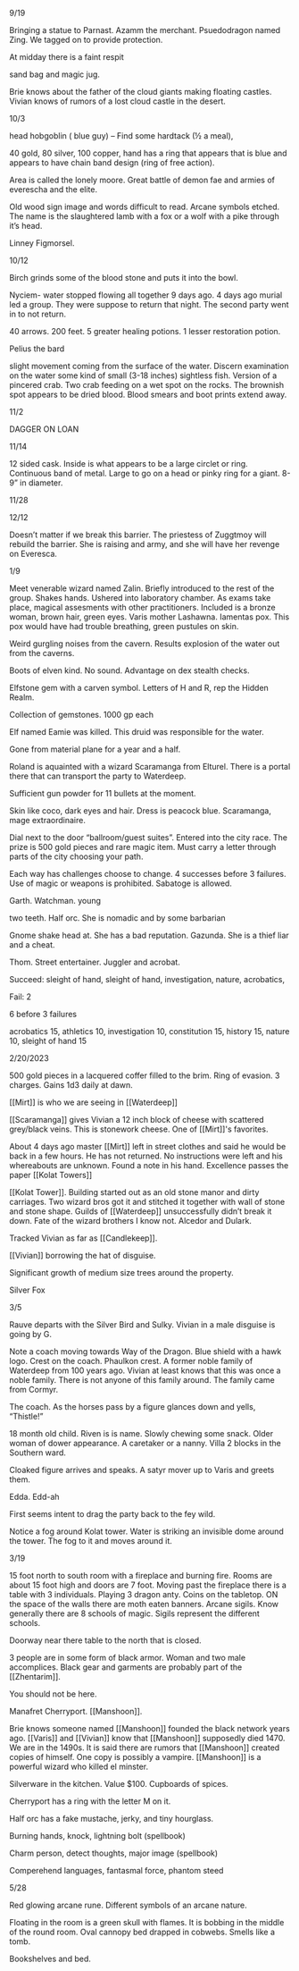 9/19

  

Bringing a statue to Parnast. Azamm the merchant. Psuedodragon named Zing. We tagged on to provide protection.

  

At midday there is a faint respit

  

sand bag and magic jug.

  

Brie knows about the father of the cloud giants making floating castles. Vivian knows of rumors of a lost cloud castle in the desert.

  

  

10/3

  

head hobgoblin ( blue guy) – Find some hardtack (½ a meal),

40 gold, 80 silver, 100 copper, hand has a ring that appears that is blue and appears to have chain band design (ring of free action).

  

Area is called the lonely moore. Great battle of demon fae and armies of everescha and the elite.

  

Old wood sign image and words difficult to read. Arcane symbols etched. The name is the slaughtered lamb with a fox or a wolf with a pike through it’s head.

  

Linney Figmorsel.

  

10/12

  

Birch grinds some of the blood stone and puts it into the bowl.

  

Nyciem- water stopped flowing all together 9 days ago. 4 days ago murial led a group. They were suppose to return that night. The second party went in to not return.

  

40 arrows. 200 feet. 5 greater healing potions. 1 lesser restoration potion.

  

Pelius the bard

  

slight movement coming from the surface of the water. Discern examination on the water some kind of small (3-18 inches) sightless fish. Version of a pincered crab. Two crab feeding on a wet spot on the rocks. The brownish spot appears to be dried blood. Blood smears and boot prints extend away.

  

11/2

  

DAGGER ON LOAN

  

11/14

  

12 sided cask. Inside is what appears to be a large circlet or ring. Continuous band of metal. Large to go on a head or pinky ring for a giant. 8-9” in diameter.

  

11/28

  

12/12

  

Doesn’t matter if we break this barrier. The priestess of Zuggtmoy will rebuild the barrier. She is raising and army, and she will have her revenge on Everesca.

  

1/9

  

Meet venerable wizard named Zalin. Briefly introduced to the rest of the group. Shakes hands. Ushered into laboratory chamber. As exams take place, magical assesments with other practitioners. Included is a bronze woman, brown hair, green eyes. Varis mother Lashawna. Iamentas pox. This pox would have had trouble breathing, green pustules on skin.

  

Weird gurgling noises from the cavern. Results explosion of the water out from the caverns.

  

Boots of elven kind. No sound. Advantage on dex stealth checks.

  

Elfstone gem with a carven symbol. Letters of H and R, rep the Hidden Realm.

  

Collection of gemstones. 1000 gp each

  

Elf named Eamie was killed. This druid was responsible for the water.

  

Gone from material plane for a year and a half.

  

Roland is aquainted with a wizard Scaramanga from Elturel. There is a portal there that can transport the party to Waterdeep.

  

Sufficient gun powder for 11 bullets at the moment.

  

Skin like coco, dark eyes and hair. Dress is peacock blue. Scaramanga, mage extraordinaire.

  

Dial next to the door “ballroom/guest suites”. Entered into the city race. The prize is 500 gold pieces and rare magic item. Must carry a letter through parts of the city choosing your path.

  

Each way has challenges choose to change. 4 successes before 3 failures. Use of magic or weapons is prohibited. Sabatoge is allowed.

  

Garth. Watchman. young

  

two teeth. Half orc. She is nomadic and by some barbarian

  

Gnome shake head at. She has a bad reputation. Gazunda. She is a thief liar and a cheat.

  

Thom. Street entertainer. Juggler and acrobat.

  

Succeed: sleight of hand, sleight of hand, investigation, nature, acrobatics,

Fail: 2

  

6 before 3 failures

acrobatics 15, athletics 10, investigation 10, constitution 15, history 15, nature 10, sleight of hand 15

  

2/20/2023

  

500 gold pieces in a lacquered coffer filled to the brim. Ring of evasion. 3 charges. Gains 1d3 daily at dawn.

  

[[Mirt]] is who we are seeing in [[Waterdeep]]

  

[[Scaramanga]] gives Vivian a 12 inch block of cheese with scattered grey/black veins. This is stonework cheese. One of [[Mirt]]'s favorites.

  

About 4 days ago master [[Mirt]] left in street clothes and said he would be back in a few hours. He has not returned. No instructions were left and his whereabouts are unknown. Found a note in his hand. Excellence passes the paper [[Kolat Towers]]

  

[[Kolat Tower]]. Building started out as an old stone manor and dirty carriages. Two wizard bros got it and stitched it together with wall of stone and stone shape. Guilds of [[Waterdeep]] unsuccessfully didn’t break it down. Fate of the wizard brothers I know not. Alcedor and Dulark.

  

Tracked Vivian as far as [[Candlekeep]].

  

[[Vivian]] borrowing the hat of disguise.

  

Significant growth of medium size trees around the property.

  

Silver Fox

  

3/5

  

Rauve departs with the Silver Bird and Sulky. Vivian in a male disguise is going by G.

  

Note a coach moving towards Way of the Dragon. Blue shield with a hawk logo. Crest on the coach. Phaulkon crest. A former noble family of Waterdeep from 100 years ago. Vivian at least knows that this was once a noble family. There is not anyone of this family around. The family came from Cormyr.

  

The coach. As the horses pass by a figure glances down and yells, “Thistle!”

  

18 month old child. Riven is is name. Slowly chewing some snack. Older woman of dower appearance. A caretaker or a nanny. Villa 2 blocks in the Southern ward.

  

Cloaked figure arrives and speaks. A satyr mover up to Varis and greets them.

  

Edda. Edd-ah

  

First seems intent to drag the party back to the fey wild.

  

Notice a fog around Kolat tower. Water is striking an invisible dome around the tower. The fog to it and moves around it.

  

3/19

  

15 foot north to south room with a fireplace and burning fire. Rooms are about 15 foot high and doors are 7 foot. Moving past the fireplace there is a table with 3 individuals. Playing 3 dragon anty. Coins on the tabletop. ON the space of the walls there are moth eaten banners. Arcane sigils. Know generally there are 8 schools of magic. Sigils represent the different schools.

  

Doorway near there table to the north that is closed.

  

3 people are in some form of black armor. Woman and two male accomplices. Black gear and garments are probably part of the [[Zhentarim]].

  

You should not be here.

  

Manafret Cherryport. [[Manshoon]].

  

Brie knows someone named [[Manshoon]] founded the black network years ago. [[Varis]] and [[Vivian]] know that [[Manshoon]] supposedly died 1470. We are in the 1490s. It is said there are rumors that [[Manshoon]] created copies of himself. One copy is possibly a vampire. [[Manshoon]] is a powerful wizard who killed el minster.

  

Silverware in the kitchen. Value $100. Cupboards of spices.

  

Cherryport has a ring with the letter M on it.

  

Half orc has a fake mustache, jerky, and tiny hourglass.

  

Burning hands, knock, lightning bolt (spellbook)

Charm person, detect thoughts, major image (spellbook)

Comperehend languages, fantasmal force, phantom steed

  

5/28

  

Red glowing arcane rune. Different symbols of an arcane nature.

  

Floating in the room is a green skull with flames. It is bobbing in the middle of the round room. Oval cannopy bed drapped in cobwebs. Smells like a tomb.

  

Bookshelves and bed.